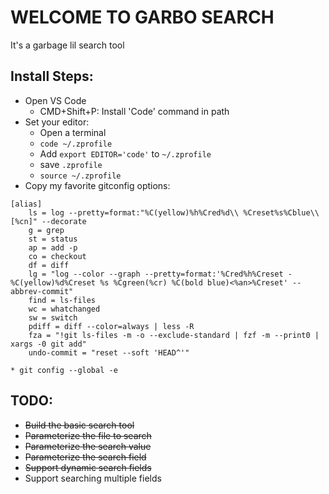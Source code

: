 # WELCOME TO GARBO SEARCH
It's a garbage lil search tool

## Install Steps:
* Open VS Code
    * CMD+Shift+P: Install 'Code' command in path
* Set your editor:
    * Open a terminal
    * `code ~/.zprofile`
    * Add `export EDITOR='code'` to `~/.zprofile`
    * save `.zprofile`
    * `source ~/.zprofile`
* Copy my favorite gitconfig options:
```
[alias]
	ls = log --pretty=format:"%C(yellow)%h%Cred%d\\ %Creset%s%Cblue\\ [%cn]" --decorate
	g = grep
	st = status
	ap = add -p
	co = checkout
	df = diff
	lg = "log --color --graph --pretty=format:'%Cred%h%Creset -%C(yellow)%d%Creset %s %Cgreen(%cr) %C(bold blue)<%an>%Creset' --abbrev-commit"
	find = ls-files
	wc = whatchanged
	sw = switch
	pdiff = diff --color=always | less -R
	fza = "!git ls-files -m -o --exclude-standard | fzf -m --print0 | xargs -0 git add"
	undo-commit = "reset --soft 'HEAD^'"
```
    * git config --global -e


## TODO:
* ~~Build the basic search tool~~
* ~~Parameterize the file to search~~
* ~~Parameterize the search value~~
* ~~Parameterize the search field~~
* ~~Support dynamic search fields~~
* Support searching multiple fields
